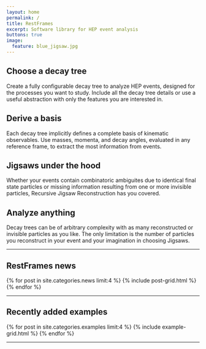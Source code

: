 ```yaml
---
layout: home
permalink: /
title: RestFrames
excerpt: Software library for HEP event analysis
buttons: true
image:
  feature: blue_jigsaw.jpg
---
```


<section>
<div class="tiles">

<div class="tile">
  <h2 class="post-title">Choose a decay tree</h2>
  <p class="post-excerpt">Create a fully configurable decay tree to
  analyze HEP events, designed for the processes you want to
  study. Include all the decay tree details or use a useful
  abstraction with only the features you are interested in.</p>
</div><!-- /.tile -->

<div class="tile">
  <h2 class="post-title">Derive a basis</h2>
  <p class="post-excerpt">Each decay tree implicitly defines a
  complete basis of kinematic observables. Use masses, momenta, and
  decay angles, evaluated in any reference frame, to extract the most
  information from events.</p>
</div><!-- /.tile -->

<div class="tile">
  <h2 class="post-title">Jigsaws under the hood</h2>
  <p class="post-excerpt">Whether your events contain combinatoric
  ambiguites due to identical final state particles or missing
  information resulting from one or more invisible particles,
  Recursive Jigsaw Reconstruction has you covered.</p>
</div><!-- /.tile -->

<div class="tile">
  <h2 class="post-title">Analyze anything</h2>
  <p class="post-excerpt">Decay trees can be of arbitrary complexity
  with as many reconstructed or invisible particles as you like. The
  only limitation is the number of particles you reconstruct in your
  event and your imagination in choosing Jigsaws.</p>
  </div><!-- /.tile -->

</div><!-- /.tiles -->
</section>

---
 
<p><h2>RestFrames news</h2></p>

<div class="tiles">
  {% for post in site.categories.news limit:4 %}
    {% include post-grid.html %}
  {% endfor %}
</div><!-- /.tiles -->

---

<p><h2>Recently added examples</h2></p>

<div class="tiles">
  {% for post in site.categories.examples limit:4 %}
    {% include example-grid.html %}
  {% endfor %}
</div><!-- /.tiles -->

---
